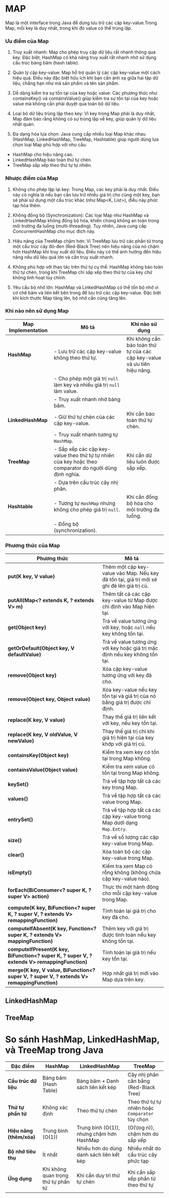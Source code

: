 # MAP

Map là một interface trong Java để dùng lưu trữ các cặp key-value.Trong Map, mỗi key là duy nhất, trong khi đó value có
thể trùng lặp.

<h3> Ưu điểm của Map </h3>

1) Truy xuất nhanh: Map cho phép truy cập dữ liệu rất nhanh thông qua key. Đặc biệt, HashMap có khả năng truy xuất rất
   nhanh nhờ sử dụng cấu trúc bảng băm (hash table).

2) Quản lý cặp key-value: Map hỗ trợ quản lý các cặp key-value một cách hiệu quả. Điều này đặc biệt hữu ích khi bạn cần
   ánh xạ giữa hai tập dữ liệu, chẳng hạn như mã sản phẩm và tên sản phẩm.

3) Dễ dàng kiểm tra sự tồn tại của key hoặc value: Các phương thức như containsKey() và containsValue() giúp kiểm tra sự
   tồn tại của key hoặc value mà không cần phải duyệt qua toàn bộ dữ liệu.

4) Loại bỏ dữ liệu trùng lặp theo key: Vì key trong Map phải là duy nhất, Map đảm bảo rằng không có sự trùng lặp về key,
   giúp quản lý dữ liệu nhất quán.

5) Đa dạng hóa lựa chọn: Java cung cấp nhiều loại Map khác nhau (HashMap, LinkedHashMap, TreeMap, Hashtable) giúp người
   dùng lựa chọn loại Map phù hợp với nhu cầu:

- HashMap cho hiệu năng cao.
- LinkedHashMap bảo toàn thứ tự chèn.
- TreeMap sắp xếp theo thứ tự tự nhiên.

<h3> Nhược điểm của Map </h3>

1) Không cho phép lặp lại key: Trong Map, các key phải là duy nhất. Điều này có nghĩa là nếu bạn cần lưu trữ nhiều giá
   trị cho cùng một key, bạn sẽ phải sử dụng một cấu trúc khác (như Map<K, List<V>>), điều này phức tạp hóa thêm.

2) Không đồng bộ (Synchronization): Các loại Map như HashMap và LinkedHashMap không đồng bộ hóa, khiến chúng không an
   toàn trong môi trường đa luồng (multi-threading). Tuy nhiên, Java cung cấp ConcurrentHashMap cho mục đích này.

3) Hiệu năng của TreeMap chậm hơn: Vì TreeMap lưu trữ các phần tử trong một cấu trúc cây đỏ-đen (Red-Black Tree) nên
   hiệu năng của nó chậm hơn HashMap khi truy xuất dữ liệu. Điều này có thể ảnh hưởng đến hiệu năng nếu dữ liệu quá lớn
   và cần truy xuất nhanh.

4) Không phù hợp với thao tác trên thứ tự cụ thể: HashMap không bảo toàn thứ tự chèn, trong khi TreeMap chỉ sắp xếp theo
   thứ tự của key chứ không linh hoạt tùy chỉnh.

5) Yêu cầu bộ nhớ lớn: HashMap và LinkedHashMap có thể tốn bộ nhớ vì cơ chế băm và liên kết bên trong để lưu trữ các cặp
   key-value. Đặc biệt khi kích thước Map tăng lên, bộ nhớ cần cũng tăng lên.


<h3> Khi nào nên sử dụng Map </h3>

| **Map Implementation** | **Mô tả**                                                                                               | **Khi nào sử dụng**                                                       |
|------------------------|---------------------------------------------------------------------------------------------------------|---------------------------------------------------------------------------|
| **HashMap**            | - Lưu trữ các cặp key-value không theo thứ tự.                                                          | Khi không cần bảo toàn thứ tự của các cặp key-value và ưu tiên hiệu năng. |
|                        | - Cho phép một giá trị `null` làm key và nhiều giá trị `null` làm value.                                |                                                                           |
|                        | - Truy xuất nhanh nhờ bảng băm.                                                                         |                                                                           |
| **LinkedHashMap**      | - Giữ thứ tự chèn của các cặp key-value.                                                                | Khi cần bảo toàn thứ tự chèn.                                             |
|                        | - Truy xuất nhanh tương tự `HashMap`.                                                                   |                                                                           |
| **TreeMap**            | - Sắp xếp các cặp key-value theo thứ tự tự nhiên của key hoặc theo comparator do người dùng định nghĩa. | Khi cần dữ liệu luôn được sắp xếp.                                        |
|                        | - Dựa trên cấu trúc cây nhị phân.                                                                       |                                                                           |
| **Hashtable**          | - Tương tự `HashMap` nhưng không cho phép giá trị `null`.                                               | Khi cần đồng bộ hóa cho môi trường đa luồng.                              |
|                        | - Đồng bộ (synchronization).                                                                            |                                                                           |


<h3> Phương thức của Map </h3>


| **Phương thức**                                                                              | **Mô tả**                                                                                 |
|----------------------------------------------------------------------------------------------|-------------------------------------------------------------------------------------------|
| **put(K key, V value)**                                                                      | Thêm một cặp key-value vào Map. Nếu key đã tồn tại, giá trị mới sẽ ghi đè lên giá trị cũ. |
| **putAll(Map<? extends K, ? extends V> m)**                                                  | Thêm tất cả các cặp key-value từ Map được chỉ định vào Map hiện tại.                      |
| **get(Object key)**                                                                          | Trả về value tương ứng với key, hoặc `null` nếu key không tồn tại.                        |
| **getOrDefault(Object key, V defaultValue)**                                                 | Trả về value tương ứng với key hoặc giá trị mặc định nếu key không tồn tại.               |
| **remove(Object key)**                                                                       | Xóa cặp key-value tương ứng với key đã cho.                                               |
| **remove(Object key, Object value)**                                                         | Xóa key-value nếu key tồn tại và giá trị của nó bằng giá trị được chỉ định.               |
| **replace(K key, V value)**                                                                  | Thay thế giá trị liên kết với key, nếu key tồn tại.                                       |
| **replace(K key, V oldValue, V newValue)**                                                   | Thay thế giá trị chỉ khi giá trị hiện tại của key khớp với giá trị cũ.                    |
| **containsKey(Object key)**                                                                  | Kiểm tra xem key có tồn tại trong Map không.                                              |
| **containsValue(Object value)**                                                              | Kiểm tra xem value có tồn tại trong Map không.                                            |
| **keySet()**                                                                                 | Trả về tập hợp tất cả các key trong Map.                                                  |
| **values()**                                                                                 | Trả về tập hợp tất cả các value trong Map.                                                |
| **entrySet()**                                                                               | Trả về tập hợp tất cả các cặp key-value trong Map dưới dạng `Map.Entry`.                  |
| **size()**                                                                                   | Trả về số lượng các cặp key-value trong Map.                                              |
| **clear()**                                                                                  | Xóa toàn bộ các cặp key-value trong Map.                                                  |
| **isEmpty()**                                                                                | Kiểm tra xem Map có rỗng không (không chứa cặp key-value nào).                            |
| **forEach(BiConsumer<? super K, ? super V> action)**                                         | Thực thi một hành động cho mỗi cặp key-value trong Map.                                   |
| **compute(K key, BiFunction<? super K, ? super V, ? extends V> remappingFunction)**          | Tính toán lại giá trị cho key đã cho.                                                     |
| **computeIfAbsent(K key, Function<? super K, ? extends V> mappingFunction)**                 | Thêm key với giá trị được tính toán nếu key không tồn tại.                                |
| **computeIfPresent(K key, BiFunction<? super K, ? super V, ? extends V> remappingFunction)** | Tính toán lại giá trị nếu key tồn tại.                                                    |
| **merge(K key, V value, BiFunction<? super V, ? super V, ? extends V> remappingFunction)**   | Hợp nhất giá trị mới vào Map dựa trên key.                                                |

## LinkedHashMap



## TreeMap

# So sánh HashMap, LinkedHashMap, và TreeMap trong Java

| **Đặc điểm**             | **HashMap**                         | **LinkedHashMap**                           | **TreeMap**                                     |
|--------------------------|-------------------------------------|---------------------------------------------|-------------------------------------------------|
| **Cấu trúc dữ liệu**     | Bảng băm (Hash Table)               | Bảng băm + Danh sách liên kết kép           | Cây nhị phân cân bằng (Red-Black Tree)          |
| **Thứ tự phần tử**       | Không xác định                      | Theo thứ tự chèn                            | Theo thứ tự tự nhiên hoặc `Comparator` tùy chọn |
| **Hiệu năng (thêm/xóa)** | Trung bình \(O(1)\)                 | Trung bình \(O(1)\), nhưng chậm hơn HashMap | \(O(\log n)\), chậm hơn do sắp xếp              |
| **Bộ nhớ tiêu thụ**      | Ít nhất                             | Nhiều hơn do dùng danh sách liên kết kép    | Nhiều nhất do cấu trúc cây phức tạp             |
| **Ứng dụng**             | Khi không quan trọng thứ tự phần tử | Khi cần duy trì thứ tự chèn                 | Khi cần sắp xếp phần tử theo thứ tự             |


